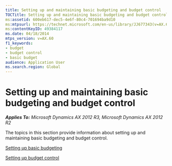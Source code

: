 ```yaml
---
title: Setting up and maintaining basic budgeting and budget control
TOCTitle: Setting up and maintaining basic budgeting and budget control
ms:assetid: 600eb617-dec5-4e6f-80c4-701694ba9d10
ms:mtpsurl: https://technet.microsoft.com/en-us/library/JJ677343(v=AX.60)
ms:contentKeyID: 49384117
ms.date: 04/18/2014
mtps_version: v=AX.60
f1_keywords:
- budget
- budget control
- basic budget
audience: Application User
ms.search.region: Global
---
```


# Setting up and maintaining basic budgeting and budget control 


_**Applies To:** Microsoft Dynamics AX 2012 R3, Microsoft Dynamics AX 2012 R2_

The topics in this section provide information about setting up and maintaining basic budgeting and budget control.

[Setting up basic budgeting](setting-up-basic-budgeting.md)

[Setting up budget control](setting-up-budget-control.md)

  


